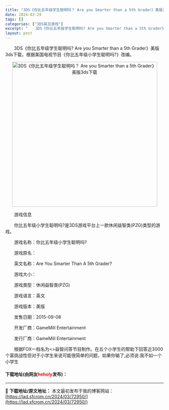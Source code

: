 ```yaml
---
title: "3DS《你比五年级学生聪明吗？ Are you Smarter than a 5th Grader》美版3ds下载"
date: 2024-03-29
tags: []
categories: ["3DS英日游戏"]
excerpt: "　　3DS《你比五年级学生聪明吗? Are you Smarter than a 5th Grader》美版3ds下载，根据美国电视节目《你比五年级小学生聪明吗?》改编。 　　游戏信息 　　你比五年级小学生聪明吗?是3DS游戏平台上一款休闲益智类(PZG)类型的游戏。 　　游戏名称：你比五年级小学生&hellip;"
layout: post
---
```


 <p>　　3DS《你比五年级学生聪明吗? Are you Smarter than a 5th Grader》美版3ds下载，根据美国电视节目《你比五年级小学生聪明吗?》改编。</p> <p align="center"><img align="" border="0" src="https://lad.sfcrom.cn/wp-content/uploads/2024/03/20240329_66062edb51764.png" width="461" alt="3DS《你比五年级学生聪明吗？ Are you Smarter than a 5th Grader》美版3ds下载" /></p> <p>　　游戏信息</p> <p>　　你比五年级小学生聪明吗?是3DS游戏平台上一款休闲益智类(PZG)类型的游戏。</p> <p>　　游戏名称：你比五年级小学生聪明吗?</p> <p>　　游戏原名：</p> <p>　　英文名称：Are You Smarter Than A 5th Grader?</p> <p>　　游戏大小：</p> <p>　　游戏类型：休闲益智类(PZG)</p> <p>　　游戏语言：英文</p> <p>　　游戏版本：美版</p> <p>　　发售日期：2015-09-08</p> <p>　　开发厂商：GameMill Entertainment</p> <p>　　发行厂商：GameMill Entertainment</p> <p>　　根据FOX一档名为&lt;<are 5th="" a="" grader="" smarter="" than="" you="">&gt;益智问答节目制作。在五个小学生的帮助下回答近3000个富挑战性但对于小学生来说可能很简单的问题，如果你输了,必须说:我不如一个小学生</are></p> <p><h4>下载地址(由网友<font color="red">heholy</font>发布)：</h4></p> 

---
📖 **下载地址/原文地址：** 本文最初发布于我的博客网站：[https://lad.sfcrom.cn/2024/03/72950/](https://lad.sfcrom.cn/2024/03/72950/)
